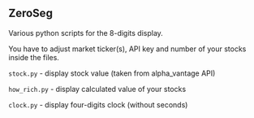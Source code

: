 ## ZeroSeg

Various python scripts for the 8-digits display.

You have to adjust market ticker(s), API key and number of your stocks inside the files.

```stock.py``` - display stock value (taken from alpha_vantage API)

```how_rich.py``` - display calculated value of your stocks

```clock.py``` - display four-digits clock (without seconds)